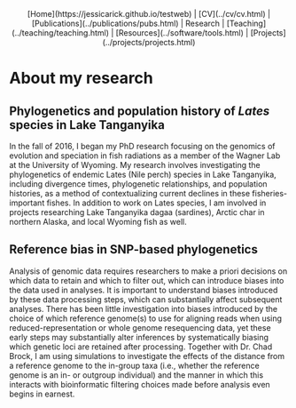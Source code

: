 <center>
[Home](https://jessicarick.github.io/testweb) | [CV](../cv/cv.html) | [Publications](../publications/pubs.html) | Research | [Teaching](../teaching/teaching.html) | [Resources](../software/tools.html) | [Projects](../projects/projects.html)
</center>

# About my research

## Phylogenetics and population history of *Lates* species in Lake Tanganyika

In the fall of 2016, I began my PhD research focusing on the genomics of evolution and speciation in fish radiations as a member of the Wagner Lab at the University of Wyoming. My research involves investigating the phylogenetics of endemic Lates (Nile perch) species in Lake Tanganyika, including divergence times, phylogenetic relationships, and population histories, as a method of contextualizing current declines in these fisheries-important fishes. In addition to work on Lates species, I am involved in projects researching Lake Tanganyika dagaa (sardines), Arctic char in northern Alaska, and local Wyoming fish as well. 

## Reference bias in SNP-based phylogenetics

Analysis of genomic data requires researchers to make a priori decisions on which data to retain and which to filter out, which can introduce biases into the data used in analyses. It is important to understand biases introduced by these data processing steps, which can substantially affect subsequent analyses. There has been little investigation into biases introduced by the choice of which reference genome(s) to use for aligning reads when using reduced-representation or whole genome resequencing data, yet these early steps may substantially alter inferences by systematically biasing which genetic loci are retained after processing. Together with Dr. Chad Brock, I am using simulations to investigate the effects of the distance from a reference genome to the in-group taxa (i.e., whether the reference genome is an in- or outgroup individual) and the manner in which this interacts with bioinformatic filtering choices made before analysis even begins in earnest.